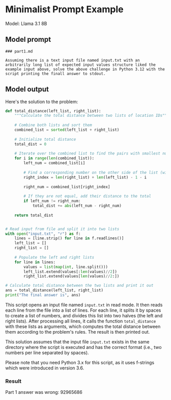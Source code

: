 # Minimalist Prompt Example

Model: Llama 3.1 8B

## Model prompt

```
### part1.md

Assuming there is a text input file named input.txt with an arbitrarily long list of expected input values structure liked the example input above, solve the above challenge in Python 3.12 with the script printing the finall answer to stdout.
```

## Model output

Here's the solution to the problem:

```python
def total_distance(left_list, right_list):
    """Calculate the total distance between two lists of location IDs"""
    
    # Combine both lists and sort them
    combined_list = sorted(left_list + right_list)
    
    # Initialize total distance
    total_dist = 0
    
    # Iterate over the combined list to find the pairs with smallest numbers first
    for i in range(len(combined_list)):
        left_num = combined_list[i]
        
        # Find a corresponding number on the other side of the list (with the same index)
        right_index = len(right_list) + len(left_list) - 1 - i
        
        right_num = combined_list[right_index]
        
        # If they are not equal, add their distance to the total
        if left_num != right_num:
            total_dist += abs(left_num - right_num)
    
    return total_dist


# Read input from file and split it into two lists
with open("input.txt", "r") as f:
    lines = [line.strip() for line in f.readlines()]
    left_list = []
    right_list = []
    
    # Populate the left and right lists
    for line in lines:
        values = list(map(int, line.split()))
        left_list.extend(values[:len(values)//2])
        right_list.extend(values[len(values)//2:])

# Calculate total distance between the two lists and print it out
ans = total_distance(left_list, right_list)
print("The final answer is", ans)
```

This script opens an input file named `input.txt` in read mode. It then reads each line from the file into a list of lines. For each 
line, it splits it by spaces to create a list of numbers, and divides this list into two halves (the left and right lists). After 
processing all lines, it calls the function `total_distance` with these lists as arguments, which computes the total distance between 
them according to the problem's rules. The result is then printed out.

This solution assumes that the input file `input.txt` exists in the same directory where the script is executed and has the correct 
format (i.e., two numbers per line separated by spaces). 

Please note that you need Python 3.x for this script, as it uses f-strings which were introduced in version 3.6.

### Result

Part 1 answer was wrong: 92965686
